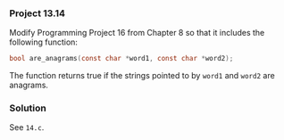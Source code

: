 ### Project 13.14
Modify Programming Project 16 from Chapter 8 so that it includes the following function:
```c
bool are_anagrams(const char *word1, const char *word2);
```
The function returns true if the strings pointed to by `word1` and `word2` are anagrams.

### Solution
See `14.c`.

